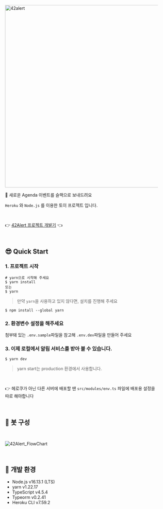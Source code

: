 <img width="600" alt="42alert" src="https://user-images.githubusercontent.com/74334399/147906064-dd87f8e4-7577-4a0a-98ae-bd34d242d8a9.png">

<br/>

📨 새로운 Agenda 이벤트를 슬랙으로 보내드려요 <br/>

`Heroku` 와 `Node.js` 를 이용한 토이 프로젝트 입니다.

<br/>

👉 [42Alert 프로젝트 개발기](https://seongsu.me/42alert-retrospective) 👈

<br/>

## 😎 Quick Start

### 1. 프로젝트 시작

```SHELL
# yarn으로 시작해 주세요
$ yarn install
또는
$ yarn
```

> 만약 `yarn`을 사용하고 있지 않다면, 설치를 진행해 주세요

```SHELL
$ npm install --global yarn
```

### 2. 환경변수 설정을 해주세요

첨부돼 있는 `.env.sample`파일을 참고해
`.env.dev`파일을 만들어 주세요

### 3. 이제 로컬에서 알림 서비스를 받아 볼 수 있습니다.

```SHELL
$ yarn dev
```

> yarn start는 production 환경에서 사용합니다.

<br/>

👉 헤로쿠가 아닌 다른 서버에 배포할 땐 `src/modules/env.ts` 파일에 배포용 설정을 따로 해야합니다

<br/>

## 🤖 봇 구성

<br/>

![42Alert_FlowChart](https://user-images.githubusercontent.com/74334399/137498343-f9153426-2ce0-43a8-ac3f-35046ddf51af.png)

<br/>

## 🚀 개발 환경

-   Node.js v16.13.1 (LTS)
-   yarn v1.22.17
-   TypeScript v4.5.4
-   Typeorm v0.2.41
-   Heroku CLI v7.59.2
